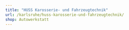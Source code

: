 ```yaml
---
title: "HUSS Karosserie- und Fahrzeugtechnik"
url: /karlsruhe/huss-karosserie-und-fahrzeugtechnik/
shop: Autowerkstatt
---
```

